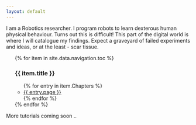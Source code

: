 ```yaml
---
layout: default
---
```

I am a Robotics researcher. I program robots to learn dexterous human physical behaviour. Turns out this is difficult! This part of the digital world is where I will catalogue my findings. Expect a graveyard of failed experiments and ideas, or at the least - scar tissue.

<!--<h2>{{ site.data.navigation.toc }}</h2>-->
<!--<ul>
    {% for item in site.data.navigation[page.sidebar] %}
       <li><a href="{{ item.url }}">{{ item.title }}</a></li>
    {% endfor %}
</ul>-->
<ul>
  {% for item in site.data.navigation.toc %}
    <h3>{{ item.title }}</h3>
      <ul>
        {% for entry in item.Chapters %}
          <li><a href="{{ entry.url }}">{{ entry.page }}</a></li>
        {% endfor %}
      </ul>
  {% endfor %}
</ul>

More tutorials coming soon ..	
